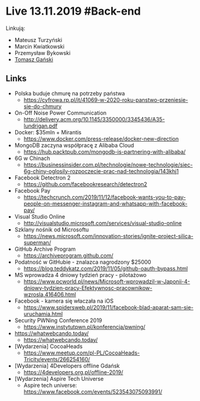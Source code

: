 # Live 13.11.2019 #Back-end

Linkują:

- Mateusz Turzyński
- Marcin Kwiatkowski
- Przemysław Bykowski
- [Tomasz Gański](https://www.linkedin.com/in/tomaszganski)

## Links

- Polska buduje chmurę na potrzeby państwa
  - https://cyfrowa.rp.pl/it/41069-w-2020-roku-panstwo-przeniesie-sie-do-chmury
- On-Off Noise Power Communication
  - http://delivery.acm.org/10.1145/3350000/3345436/A35-lundrigan.pdf
- Docker: $35mln + Mirantis
  - https://www.docker.com/press-release/docker-new-direction
- MongoDB zaczyna współpracę z Alibaba Cloud
  - https://hub.packtpub.com/mongodb-is-partnering-with-alibaba/
- 6G w Chinach
  - https://businessinsider.com.pl/technologie/nowe-technologie/siec-6g-chiny-oglosily-rozpoczecie-prac-nad-technologia/143khj1
- Facebook Detectron 2
  - https://github.com/facebookresearch/detectron2
- Facebook Pay
  - https://techcrunch.com/2019/11/12/facebook-wants-you-to-pay-people-on-messenger-instagram-and-whatsapp-with-facebook-pay/
- Visual Studio Online
  - http://visualstudio.microsoft.com/services/visual-studio-online
- Szklany nośnik od Microsoftu
  - https://news.microsoft.com/innovation-stories/ignite-project-silica-superman/
- GitHub Archive Program
  - https://archiveprogram.github.com/
- Podatność w GitHubie - znalazca nagrodzony $25000
  - https://blog.teddykatz.com/2019/11/05/github-oauth-bypass.html
- MS wprowadza 4 dniowy tydzień pracy - pilotażowo
  - https://www.pcworld.pl/news/Microsoft-wprowadzil-w-Japonii-4-dniowy-tydzien-pracy-Efektywnosc-pracownikow-wzrosla,416406.html
- Facebook - kamera się właczała na iOS
  - https://www.spidersweb.pl/2019/11/facebook-blad-aparat-sam-sie-uruchamia.html
- Security PWNing Conference 2019
  - https://www.instytutpwn.pl/konferencja/pwning/
- https://whatwebcando.today/
  - https://whatwebcando.today/
- [Wydarzenia] CocoaHeads
  - https://www.meetup.com/pl-PL/CocoaHeads-Tricity/events/266254160/
- [Wydarzenia] 4Developers offline Gdańsk
  - https://4developers.org.pl/offline-2019/
- [Wydarzenia] Aspire Tech Universe
  - Aspire tech universe: https://www.facebook.com/events/523543075093991/
